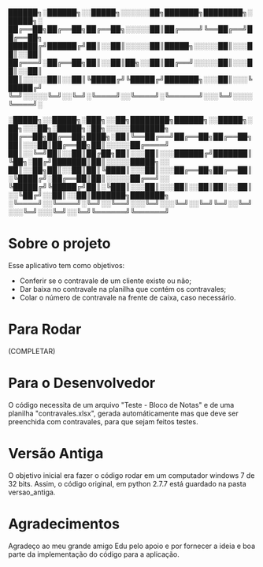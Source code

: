 ██████╗░██████╗░░█████╗░░░░░░██╗███████╗████████╗░█████╗░
██╔══██╗██╔══██╗██╔══██╗░░░░░██║██╔════╝╚══██╔══╝██╔══██╗
██████╔╝██████╔╝██║░░██║░░░░░██║█████╗░░░░░██║░░░██║░░██║
██╔═══╝░██╔══██╗██║░░██║██╗░░██║██╔══╝░░░░░██║░░░██║░░██║
██║░░░░░██║░░██║╚█████╔╝╚█████╔╝███████╗░░░██║░░░╚█████╔╝
╚═╝░░░░░╚═╝░░╚═╝░╚════╝░░╚════╝░╚══════╝░░░╚═╝░░░░╚════╝░

░█████╗░░█████╗░███╗░░██╗████████╗██████╗░░█████╗░██╗░░░██╗░█████╗░██╗░░░░░███████╗
██╔══██╗██╔══██╗████╗░██║╚══██╔══╝██╔══██╗██╔══██╗██║░░░██║██╔══██╗██║░░░░░██╔════╝
██║░░╚═╝██║░░██║██╔██╗██║░░░██║░░░██████╔╝███████║╚██╗░██╔╝███████║██║░░░░░█████╗░░
██║░░██╗██║░░██║██║╚████║░░░██║░░░██╔══██╗██╔══██║░╚████╔╝░██╔══██║██║░░░░░██╔══╝░░
╚█████╔╝╚█████╔╝██║░╚███║░░░██║░░░██║░░██║██║░░██║░░╚██╔╝░░██║░░██║███████╗███████╗
░╚════╝░░╚════╝░╚═╝░░╚══╝░░░╚═╝░░░╚═╝░░╚═╝╚═╝░░╚═╝░░░╚═╝░░░╚═╝░░╚═╝╚══════╝╚══════╝

# Sobre o projeto
Esse aplicativo tem como objetivos:

- Conferir se o contravale de um cliente existe ou não;
- Dar baixa no contravale na planilha que contém os contravales;
- Colar o número de contravale na frente de caixa, caso necessário.

# Para Rodar
(COMPLETAR)

# Para o Desenvolvedor
O código necessita de um arquivo "Teste - Bloco de Notas" e de uma planilha "contravales.xlsx", gerada automáticamente mas que deve ser preenchida com contravales, para que sejam feitos testes.

# Versão Antiga
O objetivo inicial era fazer o código rodar em um computador windows 7 de 32 bits. Assim, o código original, em python 2.7.7 está guardado na pasta versao_antiga.

# Agradecimentos
Agradeço ao meu grande amigo Edu pelo apoio e por fornecer a ideia e boa parte da implementação do código para a aplicação.
